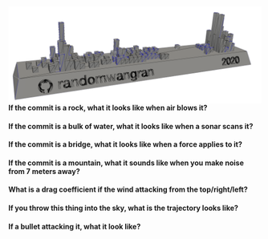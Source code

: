 <img src="banner.png" align="right">

#### If the commit is a rock, what it looks like when air blows it?
#### If the commit is a bulk of water, what it looks like when a sonar scans it?
#### If the commit is a bridge, what it looks like when a force applies to it?
#### If the commit is a mountain, what it sounds like when you make noise from 7 meters away?
#### What is a drag coefficient if the wind attacking from the top/right/left?
#### If you throw this thing into the sky, what is the trajectory looks like?
#### If a bullet attacking it, what it look like?
